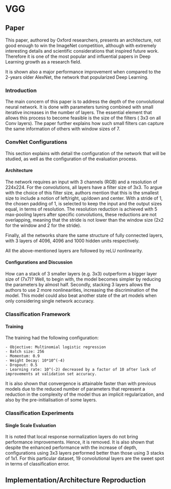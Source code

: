 # VGG 

## Paper 

This paper, authored by Oxford researchers, presents an architecture, not good enough to win the ImageNet competition, 
although with extremely interesting details and scientific considerations that inspired future work. Therefore it is 
one of the most popular and influential papers in Deep Learning growth as a research field.

It is shown also a major performance improvement when compared to the 2-years older AlexNet, the network that 
popularized Deep Learning.

### Introduction 

The main concern of this paper is to address the depth of the convolutional neural network. It is done with parameters tuning combined with small iterative increases in the number of layers. The essential element that allows this process to become feasible is the size of the filters ( 3x3 on all Conv layers). The paper further explains how such small filters can capture the same information of others with window sizes of 7. 


### ConvNet Configurations 

This section explains with detail the configuration of the network that will be studied, as well as the configuration of the evaluation process. 

#### Architecture

The network requires an input with 3 channels (RGB) and a resolution of 224x224. For the convolutions, all layers have a filter size of 3x3. To argue with the choice of this filter size, authors mention that this is the smallest size to include a notion of left/right, up/down and center. With a stride of 1, the chosen padding of 1, is selected to keep the input and the output sizes equal, in terms of resolution. The resolution reduction is achieved with 5 max-pooling layers after specific convolutions, these reductions are not overlapping, meaning that the stride is not lower than the window size (2x2 for the window and 2 for the stride).  

Finally, all the networks share the same structure of fully connected layers, with 3 layers of 4096, 4096 and 1000 hidden units respectively.

All the above-mentioned layers are followed by reLU nonlinearity. 

#### Configurations and Discussion 

How can a stack of 3 smaller layers (e.g. 3x3) outperform a bigger layer size of (7x7)? Well, to begin with, the model becomes simpler by reducing the parameters by almost half. Secondly, stacking 3 layers allows the authors to use 2 more nonlinearities, increasing the discrimination of the model. This model could also beat another state of the art models when only considering single network accuracy. 

### Classification Framework 

#### Training

The training had the following configuration:

    - Objective: Multinomial logistic regression
    - Batch size: 256
    - Momentum: 0.9
    - Weight Decay: 10*10^(-4)
    - Dropout: 0.5
    - Learning rate: 10^(-2) decreased by a factor of 10 after lack of improvements at validation set accuracy.

It is also shown that convergence is attainable faster than with previous models due to the reduced number of parameters that represent a reduction in the complexity of the model thus an implicit regularization, and also by the pre-initialisation of some layers. 

### Classification Experiments 

#### Single Scale Evaluation 

It is noted that local response normalization layers do not bring performance improvements. Hence, it is removed. It is also shown that despite the enhanced performance with the increase of depth, configurations using 3x3 layers performed better than those using 3 stacks of 1x1. For this particular dataset, 19 convolutional layers are the sweet spot in terms of classification error.  


## Implementation/Architecture Reproduction 

